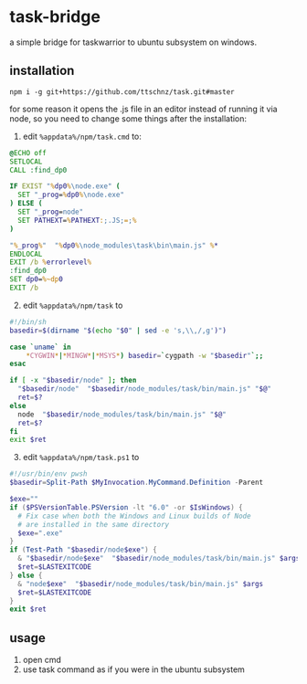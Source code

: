 # task-bridge
a simple bridge for taskwarrior to ubuntu subsystem on windows.

## installation 
```
npm i -g git+https://github.com/ttschnz/task.git#master
```
for some reason it opens the .js file in an editor instead of running it via node, so you need to change some things after the installation:
1. edit `%appdata%/npm/task.cmd` to:
```bat
@ECHO off
SETLOCAL
CALL :find_dp0

IF EXIST "%dp0%\node.exe" (
  SET "_prog=%dp0%\node.exe"
) ELSE (
  SET "_prog=node"
  SET PATHEXT=%PATHEXT:;.JS;=;%
)

"%_prog%"  "%dp0%\node_modules\task\bin\main.js" %*
ENDLOCAL
EXIT /b %errorlevel%
:find_dp0
SET dp0=%~dp0
EXIT /b
```
2. edit `%appdata%/npm/task` to 
```sh
#!/bin/sh
basedir=$(dirname "$(echo "$0" | sed -e 's,\\,/,g')")

case `uname` in
    *CYGWIN*|*MINGW*|*MSYS*) basedir=`cygpath -w "$basedir"`;;
esac

if [ -x "$basedir/node" ]; then
  "$basedir/node"  "$basedir/node_modules/task/bin/main.js" "$@"
  ret=$?
else 
  node  "$basedir/node_modules/task/bin/main.js" "$@"
  ret=$?
fi
exit $ret
```
3. edit `%appdata%/npm/task.ps1` to
```ps1
#!/usr/bin/env pwsh
$basedir=Split-Path $MyInvocation.MyCommand.Definition -Parent

$exe=""
if ($PSVersionTable.PSVersion -lt "6.0" -or $IsWindows) {
  # Fix case when both the Windows and Linux builds of Node
  # are installed in the same directory
  $exe=".exe"
}
if (Test-Path "$basedir/node$exe") {
  & "$basedir/node$exe"  "$basedir/node_modules/task/bin/main.js" $args
  $ret=$LASTEXITCODE
} else {
  & "node$exe"  "$basedir/node_modules/task/bin/main.js" $args
  $ret=$LASTEXITCODE
}
exit $ret
```

## usage
1. open cmd
2. use task command as if you were in the ubuntu subsystem
